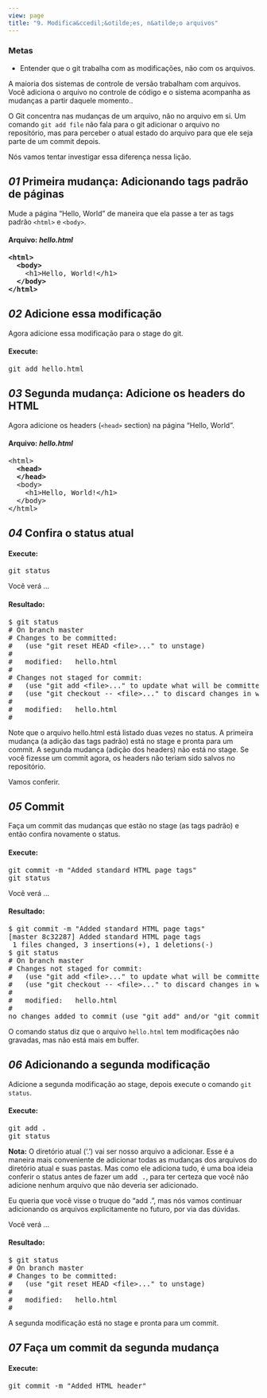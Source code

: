 ```yaml
---
view: page
title: "9. Modifica&ccedil;&otilde;es, n&atilde;o arquivos"
---
```


<h3>Metas</h3>

<ul><li>Entender que o git trabalha com as modifica&ccedil;&otilde;es, n&atilde;o com os arquivos.</li></ul>

<p>A maioria dos sistemas de controle de vers&atilde;o trabalham com arquivos. Voc&ecirc; adiciona o arquivo no controle de c&oacute;digo e o sistema acompanha as mudan&ccedil;as a partir daquele momento..</p>

<p>O Git concentra nas mudan&ccedil;as de um arquivo, n&atilde;o no arquivo em si. Um comando <code>git add file</code> n&atilde;o fala para o git adicionar o arquivo no reposit&oacute;rio, mas para perceber o atual estado do arquivo para que ele seja parte de um commit depois.</p>

<p>N&oacute;s vamos tentar investigar essa diferen&ccedil;a nessa li&ccedil;&atilde;o.</p>

<h2><em>01</em> Primeira mudan&ccedil;a: Adicionando tags padr&atilde;o de p&aacute;ginas</h2>

<p>Mude a p&aacute;gina &#8220;Hello, World&#8221; de maneira que ela passe a ter as tags padr&atilde;o <code>&lt;html&gt;</code> e <code>&lt;body&gt;</code>.</p>

<h4 class="h4-pre">Arquivo: <em>hello.html</em></h4>

<pre class="file"><strong>&lt;html&gt;
  &lt;body&gt;</strong>
    &lt;h1&gt;Hello, World!&lt;/h1&gt;
  <strong>&lt;/body&gt;
&lt;/html&gt;</strong></pre>

<h2><em>02</em> Adicione essa modifica&ccedil;&atilde;o</h2>

<p>Agora adicione essa modifica&ccedil;&atilde;o para o stage do git.</p>

<h4 class="h4-pre">Execute:</h4>

<pre class="instructions">git add hello.html</pre>

<h2><em>03</em> Segunda mudan&ccedil;a: Adicione os headers do HTML</h2>

<p>Agora adicione os headers (<code>&lt;head&gt;</code> section) na p&aacute;gina &#8220;Hello, World&#8221;.</p>

<h4 class="h4-pre">Arquivo: <em>hello.html</em></h4>

<pre class="file">&lt;html&gt;
<strong>  &lt;head&gt;
  &lt;/head&gt;</strong>
  &lt;body&gt;
    &lt;h1&gt;Hello, World!&lt;/h1&gt;
  &lt;/body&gt;
&lt;/html&gt;</pre>

<h2><em>04</em> Confira o status atual</h2>

<h4 class="h4-pre">Execute:</h4>

<pre class="instructions">git status</pre>

<p>Voc&ecirc; ver&aacute; &#8230;</p>

<h4 class="h4-pre">Resultado:</h4>

<pre class="sample">$ git status
# On branch master
# Changes to be committed:
#   (use "git reset HEAD &lt;file&gt;..." to unstage)
#
#	modified:   hello.html
#
# Changes not staged for commit:
#   (use "git add &lt;file&gt;..." to update what will be committed)
#   (use "git checkout -- &lt;file&gt;..." to discard changes in working directory)
#
#	modified:   hello.html
#</pre>

<p>Note que o arquivo hello.html est&aacute; listado duas vezes no status. A primeira mudan&ccedil;a (a adi&ccedil;&atilde;o das tags padr&atilde;o) est&aacute; no stage e pronta para um commit. A segunda mudan&ccedil;a (adi&ccedil;&atilde;o dos headers) n&atilde;o est&aacute; no stage. Se voc&ecirc; fizesse um commit agora, os headers n&atilde;o teriam sido salvos no reposit&oacute;rio.</p>

<p>Vamos conferir.</p>

<h2><em>05</em> Commit</h2>

<p>Fa&ccedil;a um commit das mudan&ccedil;as que est&atilde;o no stage (as tags padr&atilde;o) e ent&atilde;o confira novamente o status.</p>

<h4 class="h4-pre">Execute:</h4>

<pre class="instructions">git commit -m "Added standard HTML page tags"
git status</pre>

<p>Voc&ecirc; ver&aacute; &#8230;</p>

<h4 class="h4-pre">Resultado:</h4>

<pre class="sample">$ git commit -m "Added standard HTML page tags"
[master 8c32287] Added standard HTML page tags
 1 files changed, 3 insertions(+), 1 deletions(-)
$ git status
# On branch master
# Changes not staged for commit:
#   (use "git add &lt;file&gt;..." to update what will be committed)
#   (use "git checkout -- &lt;file&gt;..." to discard changes in working directory)
#
#	modified:   hello.html
#
no changes added to commit (use "git add" and/or "git commit -a")</pre>

<p>O comando status diz que o arquivo <code>hello.html</code> tem modifica&ccedil;&otilde;es n&atilde;o gravadas, mas n&atilde;o est&aacute; mais em buffer.</p>

<h2><em>06</em> Adicionando a segunda modifica&ccedil;&atilde;o</h2>

<p>Adicione a segunda modifica&ccedil;&atilde;o ao stage, depois execute o comando <code>git status</code>.</p>

<h4 class="h4-pre">Execute:</h4>

<pre class="instructions">git add .
git status</pre>

<p class="note"><strong>Nota:</strong> O diret&oacute;rio atual (&#8216;.&#8217;) vai ser nosso arquivo a adicionar. Esse &eacute; a maneira mais conveniente de adicionar todas as mudan&ccedil;as dos arquivos do diret&oacute;rio atual e suas pastas. Mas como ele adiciona tudo, &eacute; uma boa ideia conferir o status antes de fazer um <tt>add .</tt>, para ter certeza que voc&ecirc; n&atilde;o adicione nenhum arquivo que n&atilde;o deveria ser adicionado.</p>

<p class="note">Eu queria que voc&ecirc; visse o truque do &#8220;add .&#8221;, mas n&oacute;s vamos continuar adicionando os arquivos explicitamente no futuro, por via das d&uacute;vidas.</p>

<p>Voc&ecirc; ver&aacute; &#8230;</p>

<h4 class="h4-pre">Resultado:</h4>

<pre class="sample">$ git status
# On branch master
# Changes to be committed:
#   (use "git reset HEAD &lt;file&gt;..." to unstage)
#
#	modified:   hello.html
#</pre>

<p>A segunda modifica&ccedil;&atilde;o est&aacute; no stage e pronta para um commit.</p>

<h2><em>07</em> Fa&ccedil;a um commit da segunda mudan&ccedil;a</h2>

<h4 class="h4-pre">Execute:</h4>

<pre class="instructions">git commit -m "Added HTML header"</pre>
